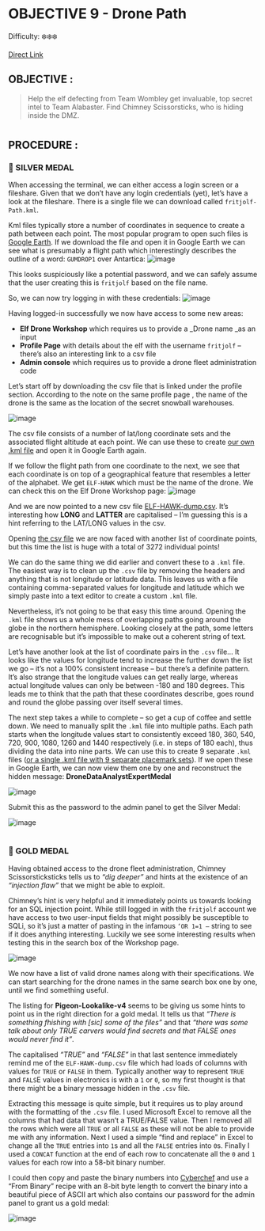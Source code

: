# OBJECTIVE 9 - Drone Path #
Difficulty: ❄️❄️❄️

[Direct Link](https://hhc24-dronepath.holidayhackchallenge.com)

## OBJECTIVE : ##
>Help the elf defecting from Team Wombley get invaluable, top secret intel to Team Alabaster. Find Chimney Scissorsticks, who is hiding inside the DMZ.
#

## PROCEDURE : ##
### 🥈 SILVER MEDAL ###
When accessing the terminal, we can either access a login screen or a fileshare.  Given that we don’t have any login credentials (yet), let’s have a look at the fileshare.  There is a single file we can download called `fritjolf-Path.kml`.

Kml files typically store a number of coordinates in sequence to create a path between each point.  The most popular program to open such files is [Google Earth](https://earth.google.com/web/).  If we download the file and open it in Google Earth we can see what is presumably a flight path which interestingly describes the outline of a word: `GUMDROP1` over Antartica:
![image](https://github.com/user-attachments/assets/058d2439-321b-49ed-91bd-006d22a04906)

This looks suspiciously like a potential password, and we can safely assume that the user creating this is `fritjolf` based on the file name.

So, we can now try logging in with these credentials:
![image](https://github.com/user-attachments/assets/daee2b59-0e66-47b7-a2ef-783b39fbec8b)

Having logged-in successfully we now have access to some new areas:
-	**Elf Drone Workshop** which requires us to provide a _Drone name _as an input
-	**Profile Page** with details about the elf with the username `fritjolf` – there’s also an interesting link to a csv file 
-	**Admin console** which requires us to provide a drone fleet administration code
  
Let’s start off by downloading the csv file that is linked under the profile section.  According to the note on the same profile page , the name of the drone is the same as the location of the secret snowball warehouses.

![image](https://github.com/user-attachments/assets/ff492e68-bf0e-4178-bf94-4ee897169133)

The csv file consists of a number of lat/long coordinate sets and the associated flight altitude at each point.  We can use these to create [our own .kml file](Code/secret-Path.kml) and open it in Google Earth again.

If we follow the flight path from one coordinate to the next, we see that each coordinate is on top of a geographical feature that resembles a letter of the alphabet.  We get `ELF-HAWK` which must be the name of the drone.  We can check this on the Elf Drone Workshop page:
![image](https://github.com/user-attachments/assets/0ba78a60-c1de-4587-b1cb-7736fd4feecc)

And we are now pointed to a new csv file [ELF-HAWK-dump.csv](Assets/ELF-HAWK-dump.csv).  It’s interesting how **LONG** and **LATTER** are capitalised – I’m guessing this is a hint referring to the LAT/LONG values in the csv.

Opening [the csv file](Assets/ELF-HAWK-dump.csv) we are now faced with another list of coordinate points, but this time the list is huge with a total of 3272 individual points!

We can do the same thing we did earlier and convert these to a `.kml` file.  The easiest way is to clean up the `.csv` file by removing the headers and anything that is not longitude or latitude data.  This leaves us with a file containing comma-separated values for longitude and latitude which we simply paste into a text editor to create a custom `.kml` file.

Nevertheless, it’s not going to be that easy this time around.  Opening the `.kml` file shows us a whole mess of overlapping paths going around the globe in the northern hemisphere.   Looking closely at the path, some letters are recognisable but it’s impossible to make out a coherent string of text.

Let’s have another look at the list of coordinate pairs in the `.csv` file…  It looks like the values for longitude tend to increase the further down the list we go – it’s not a 100% consistent increase – but there’s a definite pattern.  It’s also strange that the longitude values can get really large, whereas actual longitude values can only be between -180 and 180 degrees.  This leads me to think that the path that these coordinates describe, goes round and round the globe passing over itself several times.

The next step takes a while to complete – so get a cup of coffee and settle down.  We need to manually split the `.kml` file into multiple paths.  Each path starts when the longitude values start to consistently exceed 180, 360, 540, 720, 900, 1080, 1260 and 1440 respectively (i.e. in steps of 180 each), thus dividing the data into nine parts.  We can use this to create 9 separate `.kml` files ([or a single .kml file with 9 separate placemark sets](Code/All_Secret_Paths.kml)).   If we open these in Google Earth, we can now view them one by one and reconstruct the hidden message: **DroneDataAnalystExpertMedal**

![image](https://github.com/user-attachments/assets/292e0aff-32f6-49a0-93c3-c6d87ae55cb0)

Submit this as the password to the admin panel to get the Silver Medal:

![image](https://github.com/user-attachments/assets/3838cb61-a750-4eb1-98e5-e6b24a9f95d6)

#
### 🥇 GOLD MEDAL ###
Having obtained access to the drone fleet administration, Chimney Scissorsticksticks tells us to _“dig deeper”_ and hints at the existence of an _“injection flaw”_ that we might be able to exploit.

Chimney’s hint is very helpful and it immediately points us towards looking for an SQL injection point.  While still logged in with the `fritjolf` account we have access to two user-input fields that might possibly be susceptible to SQLi, so it’s just a matter of pasting in the infamous `‘OR 1=1 –` string to see if it does anything interesting.  Luckily we see some interesting results when testing this in the search box of the Workshop page.

![image](https://github.com/user-attachments/assets/b8d48759-a600-4d7d-b885-2b2a8f318b5a)

We now have a list of valid drone names along with their specifications.  We can start searching for the drone names in the same search box one by one, until we find something useful.

The listing for **Pigeon-Lookalike-v4** seems to be giving us some hints to point us in the right direction for a gold medal.  It tells us that _“There is something fhishing with [sic] some of the files”_ and that _“there was some talk about only TRUE carvers would find secrets and that FALSE ones would never find it”_.

The capitalised _“TRUE”_ and _“FALSE”_ in that last sentence immediately remind me of the `ELF-HAWK-dump.csv` file which had loads of columns with values for `TRUE` or `FALSE` in them.  Typically another way to represent `TRUE` and `FALS`E values in electronics is with a `1` or `0`, so my first thought is that there might be a binary message hidden in the `.csv` file.

Extracting this message is quite simple, but it requires us to play around with the formatting of the `.csv` file.  I used Microsoft Excel to remove all the columns that had data that wasn’t a TRUE/FALSE value.  Then I removed all the rows which were all `TRUE` or all `FALSE` as these will not be able to provide me with any information.  Next I used a simple “find and replace” in Excel to change all the `TRUE` entries into `1`s and all the `FALSE` entries into `0`s.  Finally I used a `CONCAT` function at the end of each row to concatenate all the `0` and `1` values for each row into a 58-bit binary number.

I could then copy and paste the binary numbers into [Cyberchef](https://icyberchef.com/) and use a “From Binary” recipe with an 8-bit byte length to convert the binary into a beautiful piece of ASCII art which also contains our password for the admin panel to grant us a gold medal:

![image](https://github.com/user-attachments/assets/55310b81-c2a5-495f-b77d-599ac5dce91f)



